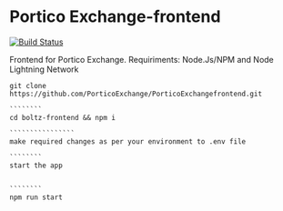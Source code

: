 # Portico Exchange-frontend

[![Build Status](https://travis-ci.org/BoltzExchange/boltz-frontend.svg?branch=master)](https://travis-ci.org/BoltzExchange/boltz-frontend)


Frontend for Portico Exchange. Requiriments: Node.Js/NPM and Node Lightning Network

````````````````````````
git clone https://github.com/PorticoExchange/PorticoExchangefrontend.git

````````
cd boltz-frontend && npm i

````````````````
make required changes as per your environment to .env file

````````
start the app


````````
npm run start
